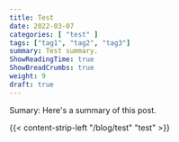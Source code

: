 ```yaml
---
title: Test
date: 2022-03-07
categories: [ "test" ]
tags: ["tag1", "tag2", "tag3"]
summary: Test summary.
ShowReadingTime: true
ShowBreadCrumbs: true
weight: 9
draft: true
---
```

Sumary: Here's a summary of this post.

{{< content-strip-left "/blog/test" "test" >}}